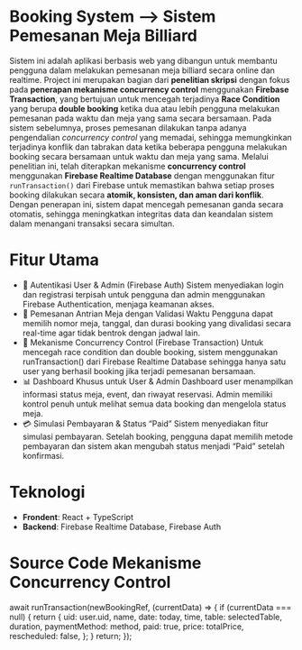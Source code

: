 # Booking System --> Sistem Pemesanan Meja Billiard

Sistem ini adalah aplikasi berbasis web yang dibangun untuk membantu pengguna dalam melakukan pemesanan meja billiard secara online dan realtime. Project ini merupakan bagian dari **penelitian skripsi** dengan fokus pada **penerapan mekanisme concurrency control** menggunakan **Firebase Transaction**, yang bertujuan untuk mencegah terjadinya **Race Condition** yang berupa **double booking** ketika dua atau lebih pengguna melakukan pemesanan pada waktu dan meja yang sama secara bersamaan. Pada sistem sebelumnya, proses pemesanan dilakukan tanpa adanya pengendalian *concurrency control* yang memadai, sehingga memungkinkan terjadinya konflik dan tabrakan data ketika beberapa pengguna melakukan booking secara bersamaan untuk waktu dan meja yang sama. Melalui penelitian ini, telah diterapkan mekanisme **concurrency control** menggunakan **Firebase Realtime Database** dengan menggunakan fitur `runTransaction()` dari Firebase untuk memastikan bahwa setiap proses booking dilakukan secara **atomik, konsisten, dan aman dari konflik**. Dengan penerapan ini, sistem dapat mencegah pemesanan ganda secara otomatis, sehingga meningkatkan integritas data dan keandalan sistem dalam menangani transaksi secara simultan.

# Fitur Utama
- 🔐 Autentikasi User & Admin (Firebase Auth)
Sistem menyediakan login dan registrasi terpisah untuk pengguna dan admin menggunakan Firebase Authentication, menjaga keamanan akses.
- 📅 Pemesanan Antrian Meja dengan Validasi Waktu
Pengguna dapat memilih nomor meja, tanggal, dan durasi booking yang divalidasi secara real-time agar tidak bentrok dengan jadwal lain.
- 📌 Mekanisme Concurrency Control (Firebase Transaction)
Untuk mencegah race condition dan double booking, sistem menggunakan runTransaction() dari Firebase Realtime Database sehingga hanya satu user yang berhasil booking jika terjadi pemesanan bersamaan.
- 📊 Dashboard Khusus untuk User & Admin
Dashboard user menampilkan informasi status meja, event, dan riwayat reservasi. Admin memiliki kontrol penuh untuk melihat semua data booking dan mengelola status meja.
- 💳 Simulasi Pembayaran & Status “Paid”
Sistem menyediakan fitur simulasi pembayaran. Setelah booking, pengguna dapat memilih metode pembayaran dan sistem akan mengubah status menjadi “Paid” setelah konfirmasi.

# Teknologi
- **Frondent**: React + TypeScript
- **Backend**: Firebase Realtime Database, Firebase Auth

# Source Code Mekanisme Concurrency Control
await runTransaction(newBookingRef, (currentData) => {
            if (currentData === null) {
              return {
                uid: user.uid,
                name,
                date: today,
                time,
                table: selectedTable,
                duration,
                paymentMethod: method,
                paid: true,
                price: totalPrice,
                rescheduled: false,
              };
            }
            return;
          });
